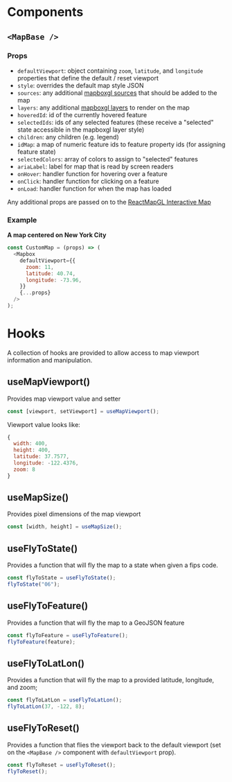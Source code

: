# Components

## `<MapBase />`

### Props

- `defaultViewport`: object containing `zoom`, `latitude`, and `longitude` properties that define the default / reset viewport
- `style`: overrides the default map style JSON
- `sources`: any additional [mapboxgl sources](https://docs.mapbox.com/mapbox-gl-js/style-spec/sources/) that should be added to the map
- `layers`: any additional [mapboxgl layers](https://docs.mapbox.com/mapbox-gl-js/style-spec/layers/) to render on the map
- `hoveredId`: id of the currently hovered feature
- `selectedIds`: ids of any selected features (these receive a "selected" state accessible in the mapboxgl layer style)
- `children`: any children (e.g. legend)
- `idMap`: a map of numeric feature ids to feature property ids (for assigning feature state)
- `selectedColors`: array of colors to assign to "selected" features
- `ariaLabel`: label for map that is read by screen readers
- `onHover`: handler function for hovering over a feature
- `onClick`: handler function for clicking on a feature
- `onLoad`: handler function for when the map has loaded

Any additional props are passed on to the [ReactMapGL Interactive Map](https://visgl.github.io/react-map-gl/docs/api-reference/interactive-map)

### Example

**A map centered on New York City**

```js
const CustomMap = (props) => (
  <Mapbox
    defaultViewport={{
      zoom: 11,
      latitude: 40.74,
      longitude: -73.96,
    }}
    {...props}
  />
);
```

# Hooks

A collection of hooks are provided to allow access to map viewport information and manipulation.

## useMapViewport()

Provides map viewport value and setter

```js
const [viewport, setViewport] = useMapViewport();
```

Viewport value looks like:

```js
{
  width: 400,
  height: 400,
  latitude: 37.7577,
  longitude: -122.4376,
  zoom: 8
}
```

## useMapSize()

Provides pixel dimensions of the map viewport

```js
const [width, height] = useMapSize();
```

## useFlyToState()

Provides a function that will fly the map to a state when given a fips code.

```js
const flyToState = useFlyToState();
flyToState("06");
```

## useFlyToFeature()

Provides a function that will fly the map to a GeoJSON feature

```js
const flyToFeature = useFlyToFeature();
flyToFeature(feature);
```

## useFlyToLatLon()

Provides a function that will fly the map to a provided latitude, longitude, and zoom;

```js
const flyToLatLon = useFlyToLatLon();
flyToLatLon(37, -122, 8);
```

## useFlyToReset()

Provides a function that flies the viewport back to the default viewport (set on the `<MapBase />` component with `defaultViewport` prop).

```js
const flyToReset = useFlyToReset();
flyToReset();
```
